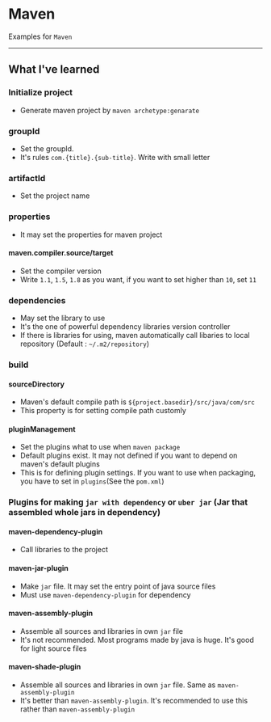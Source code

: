 # Maven
Examples for `Maven`

---

## What I've learned
### Initialize project
- Generate maven project by `maven archetype:genarate`
### groupId
- Set the groupId.
- It's rules `com.{title}.{sub-title}`. Write with small letter
### artifactId
- Set the project name
### properties
- It may set the properties for maven project
#### maven.compiler.source/target
- Set the compiler version
- Write `1.1`, `1.5`, `1.8` as you want, if you want to set higher than `10`, set `11`
### dependencies
- May set the library to use
- It's the one of powerful dependency libraries version controller
- If there is libraries for using, maven automatically call libaries to local repository (Default : `~/.m2/repository`)
### build
#### sourceDirectory
- Maven's default compile path is `${project.basedir}/src/java/com/src`
- This property is for setting compile path customly
#### pluginManagement
- Set the plugins what to use when `maven package`
- Default plugins exist. It may not defined if you want to depend on maven's default plugins
- This is for defining plugin settings. If you want to use when packaging, you have to set in `plugins`(See the `pom.xml`)
### Plugins for making `jar with dependency` or `uber jar` (Jar that assembled whole jars in dependency)
#### maven-dependency-plugin
- Call libraries to the project
#### maven-jar-plugin
- Make `jar` file. It may set the entry point of java source files
- Must use `maven-dependency-plugin` for dependency
#### maven-assembly-plugin
- Assemble all sources and libraries in own `jar` file
- It's not recommended. Most programs made by java is huge. It's good for light source files

#### maven-shade-plugin
- Assemble all sources and libraries in own `jar` file. Same as `maven-assembly-plugin`
- It's better than `maven-assembly-plugin`. It's recommended to use this rather than `maven-assembly-plugin`

